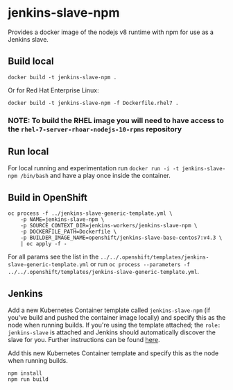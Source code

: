 # jenkins-slave-npm
Provides a docker image of the nodejs v8 runtime with npm for use as a Jenkins slave.

## Build local
`docker build -t jenkins-slave-npm .`

Or for Red Hat Enterprise Linux:

`docker build -t jenkins-slave-npm -f Dockerfile.rhel7 .`

### NOTE: To build the RHEL image you will need to have access to the `rhel-7-server-rhoar-nodejs-10-rpms` repository

## Run local
For local running and experimentation run `docker run -i -t jenkins-slave-npm /bin/bash` and have a play once inside the container.

## Build in OpenShift
```shell
oc process -f ../jenkins-slave-generic-template.yml \
    -p NAME=jenkins-slave-npm \
    -p SOURCE_CONTEXT_DIR=jenkins-workers/jenkins-slave-npm \
    -p DOCKERFILE_PATH=Dockerfile \
    -p BUILDER_IMAGE_NAME=openshift/jenkins-slave-base-centos7:v4.3 \
    | oc apply -f -
```
For all params see the list in the `../../.openshift/templates/jenkins-slave-generic-template.yml` or run `oc process --parameters -f ../../.openshift/templates/jenkins-slave-generic-template.yml`.

## Jenkins
Add a new Kubernetes Container template called `jenkins-slave-npm` (if you've build and pushed the container image locally) and specify this as the node when running builds. If you're using the template attached; the `role: jenkins-slave` is attached and Jenkins should automatically discover the slave for you. Further instructions can be found [here](https://docs.openshift.com/container-platform/3.7/using_images/other_images/jenkins.html#using-the-jenkins-kubernetes-plug-in-to-run-jobs).

Add this new Kubernetes Container template and specify this as the node when running builds.
```shell
npm install
npm run build
```
